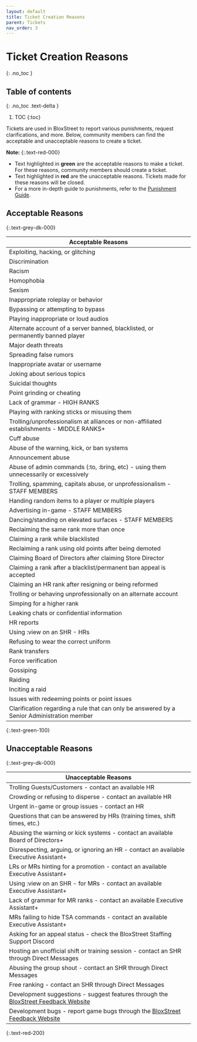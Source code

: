 ```yaml
---
layout: default
title: Ticket Creation Reasons
parent: Tickets
nav_order: 3
---
```


# Ticket Creation Reasons
{: .no_toc }

## Table of contents
{: .no_toc .text-delta }

1. TOC
{:toc}

Tickets are used in BloxStreet to report various punishments, request clarifications, and more. Below, community members can find the acceptable and unacceptable reasons to create a ticket.

**Note:**
{:.text-red-000} 
- Text highlighted in **green** are the acceptable reasons to make a ticket. For these reasons, community members should create a ticket.
- Text highlighted in **red** are the unacceptable reasons. Tickets made for these reasons will be closed.
- For a more in-depth guide to punishments, refer to the [Punishment Guide](https://support.bloxstreet.store/guides/punishment-guide.html).

## Acceptable Reasons
{:.text-grey-dk-000}

| Acceptable Reasons | 
| ------ | 
| Exploiting, hacking, or glitching | 
| Discrimination |
| Racism |
| Homophobia |
| Sexism |
| Inappropriate roleplay or behavior | 
| Bypassing or attempting to bypass | 
| Playing inappropriate or loud audios | 
| Alternate account of a server banned, blacklisted, or permanently banned player |
| Major death threats | 
| Spreading false rumors | 
| Inappropriate avatar or username | 
| Joking about serious topics | 
| Suicidal thoughts |
| Point grinding or cheating |
| Lack of grammar - HIGH RANKS | 
| Playing with ranking sticks or misusing them | 
| Trolling/unprofessionalism at alliances or non-affiliated establishments - MIDDLE RANKS+ | 
| Cuff abuse | 
| Abuse of the warning, kick, or ban systems | 
| Announcement abuse | 
| Abuse of admin commands (:to, :bring, etc) - using them unnecessarily or excessively | 
| Trolling, spamming, capitals abuse, or unprofessionalism - STAFF MEMBERS |
| Handing random items to a player or multiple players |
| Advertising in-game - STAFF MEMBERS |
| Dancing/standing on elevated surfaces - STAFF MEMBERS | 
| Reclaiming the same rank more than once |
| Claiming a rank while blacklisted |
| Reclaiming a rank using old points after being demoted |
| Claiming Board of Directors after claiming Store Director |
| Claiming a rank after a blacklist/permanent ban appeal is accepted |
| Claiming an HR rank after resigning or being reformed |
| Trolling or behaving unprofessionally on an alternate account |
| Simping for a higher rank | 
| Leaking chats or confidential information |
| HR reports |
| Using :view on an SHR - HRs |
| Refusing to wear the correct uniform |
| Rank transfers | 
| Force verification |
| Gossiping |
| Raiding |
| Inciting a raid |
| Issues with redeeming points or point issues |
| Clarification regarding a rule that can only be answered by a Senior Administration member |
{:.text-green-100} 

## Unacceptable Reasons 
{:.text-grey-dk-000}

| Unacceptable Reasons | 
| ------ | 
| Trolling Guests/Customers - contact an available HR |
| Crowding or refusing to disperse - contact an available HR |
| Urgent in-game or group issues - contact an HR | 
| Questions that can be answered by HRs (training times, shift times, etc.) | 
| Abusing the warning or kick systems - contact an available Board of Directors+ |
| Disrespecting, arguing, or ignoring an HR - contact an available Executive Assistant+ |
| LRs or MRs hinting for a promotion - contact an available Executive Assistant+ | 
| Using :view on an SHR - for MRs - contact an available Executive Assistant+ |
| Lack of grammar for MR ranks - contact an available Executive Assistant+ | 
| MRs failing to hide TSA commands - contact an available Executive Assistant+ | 
| Asking for an appeal status - check the BloxStreet Staffing Support Discord | 
| Hosting an unofficial shift or training session - contact an SHR through Direct Messages |
| Abusing the group shout - contact an SHR through Direct Messages |
| Free ranking - contact an SHR through Direct Messages |
| Development suggestions - suggest features through the [BloxStreet Feedback Website](https://feedback.bloxstreet.store/) |
| Development bugs - report game bugs through the [BloxStreet Feedback Website](https://feedback.bloxstreet.store/) |
{:.text-red-200} 
